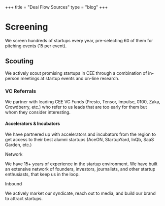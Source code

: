+++
title = "Deal Flow Sources"
type = "blog"
+++

# Screening

We screen hundreds of startups every year, pre-selecting 60 of them for pitching events (15 per event).


## Scouting

We actively scout promising startups in CEE through a combination of in-person meetings at startup events and on-line research.


### VC Referrals

We partner with leading CEE VC Funds (Presto, Tensor, Impulse, 0100, Zaka, Crowdberry, etc.) who refer to us leads that are too early for them but whom they consider interesting.


#### Accelerators & Incubators

We have partnered up with accelerators and incubators from the region to get access to their best alumni startups (AceON, StartupYard, InQb, SaaS Garden, etc.)


Network

We have 15+ years of experience in the startup environment. We have built an extensive network of founders, investors, journalists, and other startup enthusiasts, that keep us in the loop.


Inbound

We actively market our syndicate, reach out to media, and build our brand to attract startups.
